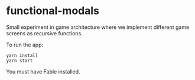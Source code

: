 # functional-modals

Small experiment in game architecture where we implement different game screens as recursive functions.

To run the app:

```bash=
yarn install
yarn start
```

You must have Fable installed.
